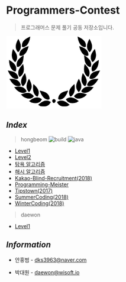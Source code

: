 # Programmers-Contest
> 프로그래머스 문제 풀기 공동 저장소입니다.

![flag](./img/flag.png)

  

## *Index*

> hongbeom ![build](https://travis-ci.org/programmers-contest/Programmers.svg?branch=master) ![java](https://img.shields.io/badge/java-jdk10-orange.svg?style=plat&logo=java)

* [Level1](https://github.com/programmers-contest/Programmers/tree/master/hongbeom/level1)
* [Level2](https://github.com/programmers-contest/Programmers/tree/master/hongbeom/level2)
* [탐욕 알고리즘](https://github.com/programmers-contest/Programmers/tree/master/hongbeom/greedy)
* [해시 알고리즘](https://github.com/programmers-contest/Programmers/tree/master/hongbeom/hash)
* [Kakao-Blind-Recruitment(2018)](https://github.com/programmers-contest/Programmers/tree/master/hongbeom/kakao_blind_recruitment_2018)
* [Programming-Meister](https://github.com/programmers-contest/Programmers/tree/master/hongbeom/programmingMaster/)
* [Tipstown(2017)](https://github.com/programmers-contest/Programmers/tree/master/hongbeom/tipstown_2017)
* [SummerCoding(2018)](https://github.com/programmers-contest/Programmers/tree/master/hongbeom/summer_coding_2018)
* [WinterCoding(2018)](https://github.com/programmers-contest/Programmers/tree/master/hongbeom/wintercoding_2018)

> daewon

* [Level1]()

## *Information*

- 안홍범 - dks3963@naver.com

* 박대원 - daewon@wisoft.io
